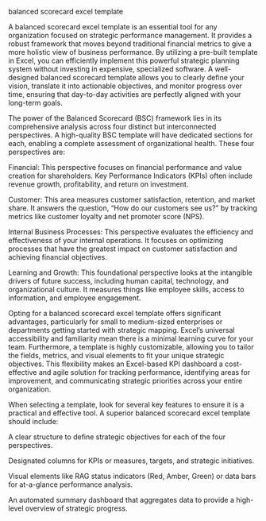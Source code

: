 balanced scorecard excel template


A balanced scorecard excel template is an essential tool for any organization focused on strategic performance management. It provides a robust framework that moves beyond traditional financial metrics to give a more holistic view of business performance. By utilizing a pre-built template in Excel, you can efficiently implement this powerful strategic planning system without investing in expensive, specialized software. A well-designed balanced scorecard template allows you to clearly define your vision, translate it into actionable objectives, and monitor progress over time, ensuring that day-to-day activities are perfectly aligned with your long-term goals.



The power of the Balanced Scorecard (BSC) framework lies in its comprehensive analysis across four distinct but interconnected perspectives. A high-quality BSC template will have dedicated sections for each, enabling a complete assessment of organizational health. These four perspectives are:



 
Financial: This perspective focuses on financial performance and value creation for shareholders. Key Performance Indicators (KPIs) often include revenue growth, profitability, and return on investment.

 
Customer: This area measures customer satisfaction, retention, and market share. It answers the question, “How do our customers see us?” by tracking metrics like customer loyalty and net promoter score (NPS).

 
Internal Business Processes: This perspective evaluates the efficiency and effectiveness of your internal operations. It focuses on optimizing processes that have the greatest impact on customer satisfaction and achieving financial objectives.

 
Learning and Growth: This foundational perspective looks at the intangible drivers of future success, including human capital, technology, and organizational culture. It measures things like employee skills, access to information, and employee engagement.





Opting for a balanced scorecard excel template offers significant advantages, particularly for small to medium-sized enterprises or departments getting started with strategic mapping. Excel’s universal accessibility and familiarity mean there is a minimal learning curve for your team. Furthermore, a template is highly customizable, allowing you to tailor the fields, metrics, and visual elements to fit your unique strategic objectives. This flexibility makes an Excel-based KPI dashboard a cost-effective and agile solution for tracking performance, identifying areas for improvement, and communicating strategic priorities across your entire organization.



When selecting a template, look for several key features to ensure it is a practical and effective tool. A superior balanced scorecard excel template should include:



 
A clear structure to define strategic objectives for each of the four perspectives.

 
Designated columns for KPIs or measures, targets, and strategic initiatives.

 
Visual elements like RAG status indicators (Red, Amber, Green) or data bars for at-a-glance performance analysis.

 
An automated summary dashboard that aggregates data to provide a high-level overview of strategic progress.

